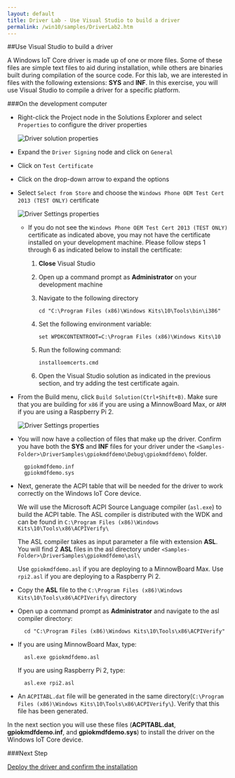 ```yaml
---
layout: default
title: Driver Lab - Use Visual Studio to build a driver
permalink: /win10/samples/DriverLab2.htm
---
```


<div class="container" markdown="1">
##Use Visual Studio to build a driver

A Windows IoT Core driver is made up of one or more files.  Some of these files are simple text files to aid during installation, while others are binaries built during compilation of the source code.  For this lab, we are interested in files with the following extensions: **SYS** and **INF**. In this exercise, you will use Visual Studio to compile a driver for a specific platform.

###On the development computer

* Right-click the Project node in the Solutions Explorer and select `Properties` to configure the driver properties

    ![Driver solution properties]({{site.baseurl}}/images/DriverLab/sln-properties.png)

* Expand the `Driver Signing` node and click on `General`
* Click on `Test Certificate`
* Click on the drop-down arrow to expand the options
* Select `Select from Store` and choose the `Windows Phone OEM Test Cert 2013 (TEST ONLY)` certificate

    ![Driver Settings properties]({{site.baseurl}}/images/DriverLab/driver-signing-properties.png)


	* If you do not see the `Windows Phone OEM Test Cert 2013 (TEST ONLY)` certificate as indicated above, you may not have the certificate installed on your development machine.  Please follow steps 1 through 6 as indicated below to install the certificate:

		1.  **Close** Visual Studio

		2.  Open up a command prompt as **Administrator** on your development machine

		3.  Navigate to the following directory

				cd "C:\Program Files (x86)\Windows Kits\10\Tools\bin\i386"

		4.  Set the following environment variable:

				set WPDKCONTENTROOT=C:\Program Files (x86)\Windows Kits\10

		5.  Run the following command:

				installoemcerts.cmd

		6.  Open the Visual Studio solution as indicated in the previous section, and try adding the test certificate again.

* From the Build menu, click `Build Solution(Ctrl+Shift+B)`. Make sure that you are building for `x86` if you are using a MinnowBoard Max, or `ARM` if you are using a Raspberry Pi 2.

    ![Driver Settings properties]({{site.baseurl}}/images/DriverLab/driver-build-option.png)

* You will now have a collection of files that make up the driver. Confirm you have both the **SYS** and **INF** files for your driver under the `<Samples-Folder>\DriverSamples\gpiokmdfdemo\Debug\gpiokmdfdemo\` folder.

        gpiokmdfdemo.inf
        gpiokmdfdemo.sys

* Next, generate the ACPI table that will be needed for the driver to work correctly on the Windows IoT Core device.

    We will use the Microsoft ACPI Source Language compiler (`asl.exe`) to build the ACPI table.  The ASL compiler is distributed with the WDK and can be found in `C:\Program Files (x86)\Windows Kits\10\Tools\x86\ACPIVerify\`

    The ASL compiler takes as input parameter a file with extension **ASL**.  You will find 2 **ASL** files in the asl directory under `<Samples-Folder>\DriverSamples\gpiokmdfdemo\asl\`

    Use `gpiokmdfdemo.asl` if you are deploying to a MinnowBoard Max.  Use `rpi2.asl` if you are deploying to a Raspberry Pi 2.

* Copy the **ASL** file to the `C:\Program Files (x86)\Windows Kits\10\Tools\x86\ACPIVerify\` directory

* Open up a command prompt as **Administrator** and navigate to the asl compiler directory:

        cd "C:\Program Files (x86)\Windows Kits\10\Tools\x86\ACPIVerify"

* If you are using MinnowBoard Max, type:

        asl.exe gpiokmdfdemo.asl

    If you are using Raspberry Pi 2, type:

        asl.exe rpi2.asl

* An `ACPITABL.dat` file will be generated in the same directory(`C:\Program Files (x86)\Windows Kits\10\Tools\x86\ACPIVerify\`). Verify that this file has been generated.

In the next section you will use these files (**ACPITABL.dat**, **gpiokmdfdemo.inf**, and **gpiokmdfdemo.sys**) to install the driver on the Windows IoT Core device.

###Next Step

[Deploy the driver and confirm the installation]({{site.baseurl}}/win10/samples/DriverLab3.htm)

</div>
